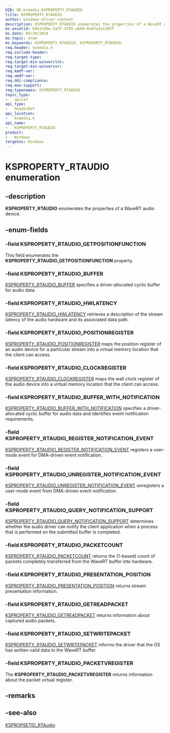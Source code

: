 ```yaml
---
UID: NE:ksmedia.KSPROPERTY_RTAUDIO
title: KSPROPERTY_RTAUDIO
author: windows-driver-content
description: KSPROPERTY_RTAUDIO enumerates the properties of a WaveRT audio device.
ms.assetid: b9e2c60e-2a5f-4785-ab68-6e87a2a1385f
ms.date: 09/28/2018
ms.topic: enum
ms.keywords: KSPROPERTY_RTAUDIO, KSPROPERTY_RTAUDIO, 
req.header: ksmedia.h
req.include-header:
req.target-type:
req.target-min-winverclnt:
req.target-min-winversvr:
req.kmdf-ver:
req.umdf-ver:
req.ddi-compliance:
req.max-support:
req.typenames: KSPROPERTY_RTAUDIO
topic_type: 
-	apiref
api_type: 
-	HeaderDef
api_location: 
-	ksmedia.h
api_name: 
-	KSPROPERTY_RTAUDIO
product:
-   Windows
targetos: Windows
---
```


# KSPROPERTY_RTAUDIO enumeration

## -description

**KSPROPERTY_RTAUDIO** enumerates the properties of a WaveRT audio device.

## -enum-fields

### -field KSPROPERTY_RTAUDIO_GETPOSITIONFUNCTION 

This field enumerates the **KSPROPERTY_RTAUDIO_GETPOSITIONFUNCTION** property.

### -field KSPROPERTY_RTAUDIO_BUFFER

[KSPROPERTY_RTAUDIO_BUFFER](https://docs.microsoft.com/windows-hardware/drivers/audio/ksproperty-rtaudio-buffer) specifies a driver-allocated cyclic buffer for audio data.

### -field KSPROPERTY_RTAUDIO_HWLATENCY 

[KSPROPERTY_RTAUDIO_HWLATENCY](https://docs.microsoft.com/windows-hardware/drivers/audio/ksproperty-rtaudio-hwlatency) retrieves a description of the stream latency of the audio hardware and its associated data path.

### -field KSPROPERTY_RTAUDIO_POSITIONREGISTER 

[KSPROPERTY_RTAUDIO_POSITIONREGISTER](https://docs.microsoft.com/windows-hardware/drivers/audio/ksproperty-rtaudio-positionregister) maps the position register of an audio device for a particular stream into a virtual memory location that the client can access.

### -field KSPROPERTY_RTAUDIO_CLOCKREGISTER 

[KSPROPERTY_RTAUDIO_CLOCKREGISTER](https://docs.microsoft.com/windows-hardware/drivers/audio/ksproperty-rtaudio-clockregister) maps the wall clock register of the audio device into a virtual memory location that the client can access.

### -field KSPROPERTY_RTAUDIO_BUFFER_WITH_NOTIFICATION

[KSPROPERTY_RTAUDIO_BUFFER_WITH_NOTIFICATION](https://docs.microsoft.com/windows-hardware/drivers/audio/ksproperty-rtaudio-buffer-with-notification) specifies a driver-allocated cyclic buffer for audio data and identifies event notification requirements.

### -field KSPROPERTY_RTAUDIO_REGISTER_NOTIFICATION_EVENT

[KSPROPERTY_RTAUDIO_REGISTER_NOTIFICATION_EVENT](https://docs.microsoft.com/windows-hardware/drivers/audio/ksproperty-rtaudio-register-notification-event) registers a user-mode event for DMA-driven event notification.

### -field KSPROPERTY_RTAUDIO_UNREGISTER_NOTIFICATION_EVENT

[KSPROPERTY_RTAUDIO_UNREGISTER_NOTIFICATION_EVENT](https://docs.microsoft.com/windows-hardware/drivers/audio/ksproperty-rtaudio-unregister-notification-event) unregisters a user-mode event from DMA-driven event notification.

### -field KSPROPERTY_RTAUDIO_QUERY_NOTIFICATION_SUPPORT

[KSPROPERTY_RTAUDIO_QUERY_NOTIFICATION_SUPPORT](https://docs.microsoft.com/windows-hardware/drivers/audio/ksproperty-rtaudio-query-notification-support) determines whether the audio driver can notify the client application when a process that is performed on the submitted buffer is completed.

### -field KSPROPERTY_RTAUDIO_PACKETCOUNT

[KSPROPERTY_RTAUDIO_PACKETCOUNT](https://docs.microsoft.com/windows-hardware/drivers/audio/ksproperty-rtaudio-packetcount) returns the (1-based) count of packets completely transferred from the WaveRT buffer into hardware.

### -field KSPROPERTY_RTAUDIO_PRESENTATION_POSITION

[KSPROPERTY_RTAUDIO_PRESENTATION_POSITION](https://docs.microsoft.com/windows-hardware/drivers/audio/ksproperty-rtaudio-presentation-position) returns stream presentation information.

### -field KSPROPERTY_RTAUDIO_GETREADPACKET

[KSPROPERTY_RTAUDIO_GETREADPACKET](https://docs.microsoft.com/windows-hardware/drivers/audio/ksproperty-rtaudio-getreadpacket) returns information about captured audio packets.

### -field KSPROPERTY_RTAUDIO_SETWRITEPACKET

[KSPROPERTY_RTAUDIO_SETWRITEPACKET](https://docs.microsoft.com/windows-hardware/drivers/audio/ksproperty-rtaudio-setwritepacket) informs the driver that the OS has written valid data to the WaveRT buffer.

### -field KSPROPERTY_RTAUDIO_PACKETVREGISTER 

The **KSPROPERTY_RTAUDIO_PACKETVREGISTER** returns information about the packet virtual register.

## -remarks

## -see-also

[KSPROPSETID_RTAudio](https://docs.microsoft.com/windows-hardware/drivers/audio/kspropsetid-rtaudio)
